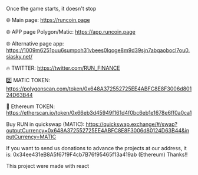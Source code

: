 Once the game starts, it doesn't stop

🌐 Main page: https://runcoin.page

🌐 APP page Polygon/Matic: https://app.runcoin.page

🌐 Alternative page app: https://1009m6251puu6sumpoh31vbees0lqoge8m9d39sjn7abqaobocl7ou0.siasky.net/

🔥 TWITTER: https://twitter.com/RUN_FINANCE

2️⃣ MATIC TOKEN: https://polygonscan.com/token/0x648A372552725EE4ABFC8E8F3006d80124D63B44

👑 Ethereum TOKEN: https://etherscan.io/token/0x66eb3d45949f161d4f0bc6eb1e1678e6ff0a0ca1

Buy RUN in quickswap (MATIC): https://quickswap.exchange/#/swap?outputCurrency=0x648A372552725EE4ABFC8E8F3006d80124D63B44&inputCurrency=MATIC

If you want to send us donations to advance the projects at our address, it is: 0x34ee431eB8A5f67f9F4cb7B76f95465f13a419ab (Ethereum) Thanks!!

This project were made with react